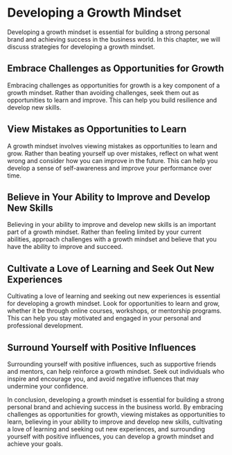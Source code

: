 Developing a Growth Mindset
=====================================================================

Developing a growth mindset is essential for building a strong personal brand and achieving success in the business world. In this chapter, we will discuss strategies for developing a growth mindset.

Embrace Challenges as Opportunities for Growth
----------------------------------------------

Embracing challenges as opportunities for growth is a key component of a growth mindset. Rather than avoiding challenges, seek them out as opportunities to learn and improve. This can help you build resilience and develop new skills.

View Mistakes as Opportunities to Learn
---------------------------------------

A growth mindset involves viewing mistakes as opportunities to learn and grow. Rather than beating yourself up over mistakes, reflect on what went wrong and consider how you can improve in the future. This can help you develop a sense of self-awareness and improve your performance over time.

Believe in Your Ability to Improve and Develop New Skills
---------------------------------------------------------

Believing in your ability to improve and develop new skills is an important part of a growth mindset. Rather than feeling limited by your current abilities, approach challenges with a growth mindset and believe that you have the ability to improve and succeed.

Cultivate a Love of Learning and Seek Out New Experiences
---------------------------------------------------------

Cultivating a love of learning and seeking out new experiences is essential for developing a growth mindset. Look for opportunities to learn and grow, whether it be through online courses, workshops, or mentorship programs. This can help you stay motivated and engaged in your personal and professional development.

Surround Yourself with Positive Influences
------------------------------------------

Surrounding yourself with positive influences, such as supportive friends and mentors, can help reinforce a growth mindset. Seek out individuals who inspire and encourage you, and avoid negative influences that may undermine your confidence.

In conclusion, developing a growth mindset is essential for building a strong personal brand and achieving success in the business world. By embracing challenges as opportunities for growth, viewing mistakes as opportunities to learn, believing in your ability to improve and develop new skills, cultivating a love of learning and seeking out new experiences, and surrounding yourself with positive influences, you can develop a growth mindset and achieve your goals.

